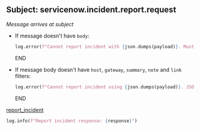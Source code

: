 ## Subject: servicenow.incident.report.request

_Message arrives at subject_

* If message doesn't have `body`:
  ```python
  log.error(f"Cannot report incident with {json.dumps(payload)}. Must include body in request")
  ```
  END

* If message body doesn't have `host`, `gateway`, `summary`, `note` and `link` filters:
  ```python
  log.error(f"Cannot report incident using {json.dumps(payload)}. JSON malformed")
  ```
  END

[report_incident](../repositories/servicenow_repository/servicenow_repository.md)

```python
log.info(f"Report incident response: {response}")
```